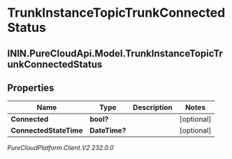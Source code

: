 # TrunkInstanceTopicTrunkConnectedStatus

## ININ.PureCloudApi.Model.TrunkInstanceTopicTrunkConnectedStatus

## Properties

|Name | Type | Description | Notes|
|------------ | ------------- | ------------- | -------------|
| **Connected** | **bool?** |  | [optional] |
| **ConnectedStateTime** | **DateTime?** |  | [optional] |



_PureCloudPlatform.Client.V2 232.0.0_

